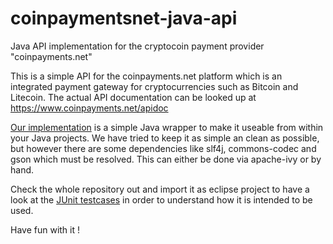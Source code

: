 # coinpaymentsnet-java-api
Java API implementation for the cryptocoin payment provider "coinpayments.net"

This is a simple API for the coinpayments.net platform which is an integrated payment gateway for cryptocurrencies such as Bitcoin and Litecoin.
The actual API documentation can be looked up at https://www.coinpayments.net/apidoc

[Our implementation](./src/net/coinpayments/CoinPaymentsAPI.java) is a simple Java wrapper to make it useable from within your Java projects. We have tried to keep it as 
simple an clean as possible, but however there are some dependencies like slf4j, commons-codec and gson which must be resolved.
This can either be done via apache-ivy or by hand. 

Check the whole repository out and import it as eclipse project to have a look at the [JUnit testcases](./test/CpnetTests.java) in order to understand how it is intended to be used.

Have fun with it !
